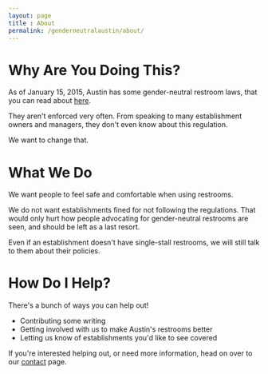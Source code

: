 ```yaml
---
layout: page
title : About
permalink: /genderneutralaustin/about/
---
```


# Why Are You Doing This?
As of January 15, 2015, Austin has some gender-neutral restroom laws, that you can read about [here](http://www.austintexas.gov/news/new-gender-neutral-sign-regulations-single-use-commercial-restrooms-are-effect-0).

They aren't enforced very often. From speaking to many establishment owners and managers, they don't even know about this regulation. 

We want to change that. 


# What We Do
We want people to feel safe and comfortable when using restrooms.

We do not want establishments fined for not following the regulations. That would only hurt how people advocating for gender-neutral restrooms are seen, and should be left as a last resort.

Even if an establishment doesn't have single-stall restrooms, we will still talk to them about their policies. 


# How Do I Help?
There's a bunch of ways you can help out!

* Contributing some writing
* Getting involved with us to make Austin's restrooms better
* Letting us know of establishments you'd like to see covered

If you're interested helping out, or need more information, head on over to our [contact](/contact/) page.